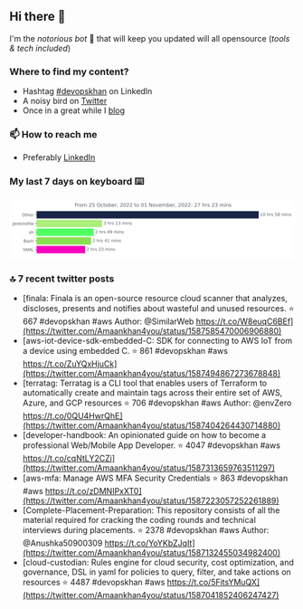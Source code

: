 <!--- [![Hits](https://hits.seeyoufarm.com/api/count/incr/badge.svg?url=https%3A%2F%2Fgithub.com%2Fakhan4u%2Fhit-counter&count_bg=%2379C83D&title_bg=%23555555&icon=&icon_color=%23E7E7E7&title=visits&edge_flat=false)](https://hits.seeyoufarm.com) --->

## Hi there 👋

I'm the _notorious bot_ 🤣 that will keep you updated will all opensource (_tools & tech included_) 

### Where to find my content?

* Hashtag [#devopskhan](https://www.linkedin.com/feed/hashtag/devopskhan) on LinkedIn
* A noisy bird on [Twitter](https://twitter.com/Amaankhan4you)
* Once in a great while I [blog](https://linuxparrot.com) 


### 📫 **How to reach me**

* Preferably [LinkedIn](https://www.linkedin.com/in/amaan-khan-linux-ninja)

### My last 7 days on keyboard ⌨️

<img src="https://github.com/akhan4u/akhan4u/blob/main/images/stat.svg" alt="Amaan's Wakatime Activity!"/>

### 🔝 7 recent twitter posts
<!-- DEVDOJO:START -->
- [finala: Finala is an open-source resource cloud scanner that analyzes, discloses, presents and notifies about wasteful and unused resources.
⭐️ 667
#devopskhan #aws
Author: @SimilarWeb
https://t.co/W8euqC6BEf](https://twitter.com/Amaankhan4you/status/1587585470006906880)
- [aws-iot-device-sdk-embedded-C: SDK for connecting to AWS IoT from a device using embedded C.
⭐️ 861
#devopskhan #aws
https://t.co/ZuYQxHjuCk](https://twitter.com/Amaankhan4you/status/1587494867273678848)
- [terratag: Terratag is a CLI tool that enables users of Terraform to automatically create and maintain tags across their entire set of AWS, Azure, and GCP resources
⭐️ 706
#devopskhan #aws
Author: @envZero
https://t.co/0QU4HwrQhE](https://twitter.com/Amaankhan4you/status/1587404264430714880)
- [developer-handbook: An opinionated guide on how to become a professional Web/Mobile App Developer.
⭐️ 4047
#devopskhan #aws
https://t.co/cqNtLY2CZi](https://twitter.com/Amaankhan4you/status/1587313659763511297)
- [aws-mfa: Manage AWS MFA Security Credentials
⭐️ 863
#devopskhan #aws
https://t.co/zDMNIPxXT0](https://twitter.com/Amaankhan4you/status/1587223057252261889)
- [Complete-Placement-Preparation: This repository consists of all the material required for cracking the coding rounds and technical interviews during placements.
⭐️ 2378
#devopskhan #aws
Author: @Anushka50900309
https://t.co/YoYKbZJqIt](https://twitter.com/Amaankhan4you/status/1587132455034982400)
- [cloud-custodian: Rules engine for cloud security, cost optimization, and governance, DSL in yaml for policies to query, filter, and take actions on resources
⭐️ 4487
#devopskhan #aws
https://t.co/5FitsYMuQX](https://twitter.com/Amaankhan4you/status/1587041852406247427)
<!-- DEVDOJO:END -->

<!-- ![Amaan's GitHub stats](https://github-readme-stats.vercel.app/api?username=akhan4u&count_private=true&show_icons=true&hide=contribs) -->
